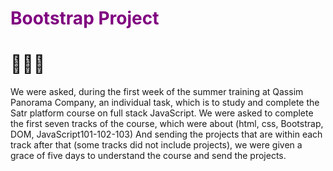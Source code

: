 ## <h1 style="color:purple">Bootstrap Project<h1> 🧩🧩🧩

We were asked, during the first week of the summer training at Qassim Panorama Company, an individual task, which is to study and 
complete the Satr platform course on full stack JavaScript. We were asked to complete the first seven tracks of the course,
which were about (html, css, Bootstrap, DOM, JavaScript101-102-103) And sending the projects that are within each track after 
that (some tracks did not include projects), we were given a grace of five days to understand the course and send the projects.



